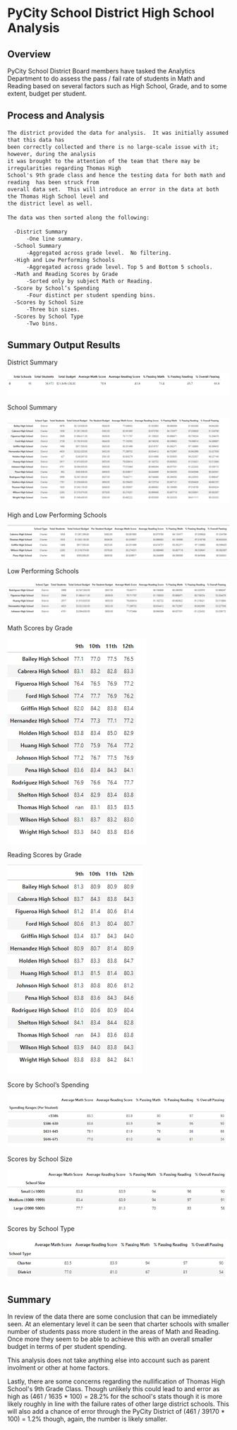 # PyCity School District High School Analysis

## Overview

PyCity School District Board members have tasked the Analytics Department to do assess the pass / fail rate of students in Math and Reading 
    based on several factors such as High School, Grade, and to some extent,  budget per student.
    
## Process and Analysis
    
    The district provided the data for analysis.  It was initially assumed that this data has 
    been correctly collected and there is no large-scale issue with it; however, during the analysis
    it was brought to the attention of the team that there may be irregularities regarding Thomas High 
    School's 9th grade class and hence the testing data for both math and reading  has been struck from
    overall data set.  This will introduce an error in the data at both the Thomas High School level and
    the district level as well.
   
    The data was then sorted along the following:
        
      -District Summary
          -One line summary.  
      -School Summary
          -Aggregated across grade level.  No filtering.
      -High and Low Performing Schools
          -Aggregated across grade level. Top 5 and Bottom 5 schools.
      -Math and Reading Scores by Grade
          -Sorted only by subject Math or Reading.
      -Score by School’s Spending
          -Four distinct per student spending bins.
      -Scores by School Size
          -Three bin sizes.
      -Scores by School Type
          -Two bins.


## Summary Output Results

District Summary

![](Resources/District_Summary.png)


School Summary

![](Resources/School_Summary.png)


High and Low Performing Schools

![](Resources/High_Performing.png)


Low Performing Schools

![](Resources/Low_Performing.png)


Math Scores by Grade

![](Resources/Math_Score_byGrade.png)


Reading Scores by Grade

![](Resources/Read_Score_byGrade.png)


Score by School’s Spending

![](Resources/Scores_by_School_Spending.png)


Scores by School Size

![](Resources/Scores_by_School_Size.png)


Scores by School Type

![](Resources/Scores_by_School_Type.png)


## Summary

In review of the data there are some conclusion that can be immediately seen.  At an elementary level it can be seen that charter schools
with smaller number of students pass more student in the areas of Math and Reading.  Once more they seem to be able to achieve this with an
overall smaller budget in terms of per student spending.

This analysis does not take anything else into account such as parent involment or other at home factors.

Lastly, there are some concerns regarding the nullification of Thomas High School's 9th Grade Class.  Though unlikely this could lead to 
and error as high as (461 / 1635 * 100) = 28.2% for the school's stats though it is more likely roughly in line with the failure rates of
other large district schools.  This will also add a chance of error through the PyCity District of (461 / 39170 * 100) = 1.2% though,
again, the number is likely smaller.

